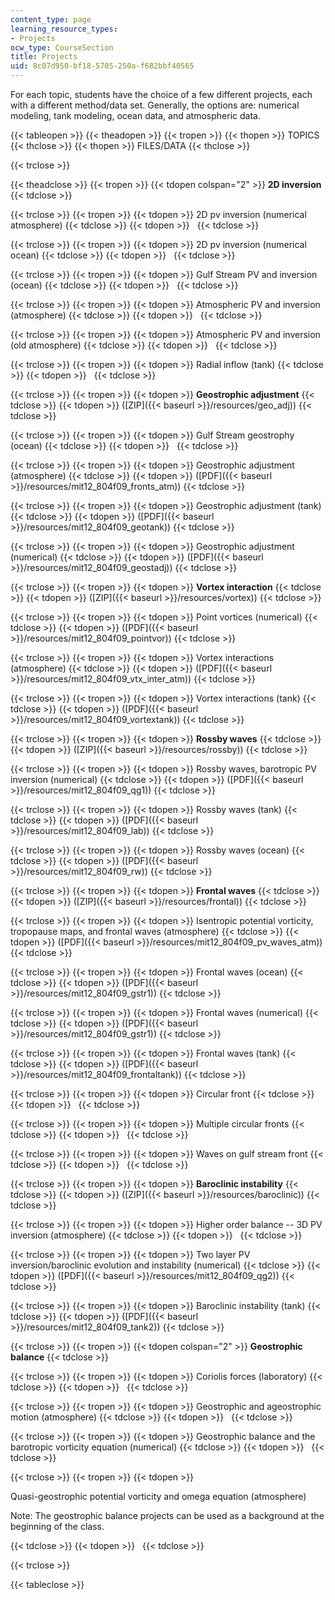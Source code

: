 ```yaml
---
content_type: page
learning_resource_types:
- Projects
ocw_type: CourseSection
title: Projects
uid: 8c07d950-bf18-5705-250a-f682bbf40565
---
```


For each topic, students have the choice of a few different projects, each with a different method/data set. Generally, the options are: numerical modeling, tank modeling, ocean data, and atmospheric data.

{{< tableopen >}}
{{< theadopen >}}
{{< tropen >}}
{{< thopen >}}
TOPICS
{{< thclose >}}
{{< thopen >}}
FILES/DATA
{{< thclose >}}

{{< trclose >}}

{{< theadclose >}}
{{< tropen >}}
{{< tdopen colspan="2" >}}
**2D inversion**
{{< tdclose >}}

{{< trclose >}}
{{< tropen >}}
{{< tdopen >}}
2D pv inversion (numerical atmosphere)
{{< tdclose >}}
{{< tdopen >}}
 
{{< tdclose >}}

{{< trclose >}}
{{< tropen >}}
{{< tdopen >}}
2D pv inversion (numerical ocean)
{{< tdclose >}}
{{< tdopen >}}
 
{{< tdclose >}}

{{< trclose >}}
{{< tropen >}}
{{< tdopen >}}
Gulf Stream PV and inversion (ocean)
{{< tdclose >}}
{{< tdopen >}}
 
{{< tdclose >}}

{{< trclose >}}
{{< tropen >}}
{{< tdopen >}}
Atmospheric PV and inversion (atmosphere)
{{< tdclose >}}
{{< tdopen >}}
 
{{< tdclose >}}

{{< trclose >}}
{{< tropen >}}
{{< tdopen >}}
Atmospheric PV and inversion (old atmosphere)
{{< tdclose >}}
{{< tdopen >}}
 
{{< tdclose >}}

{{< trclose >}}
{{< tropen >}}
{{< tdopen >}}
Radial inflow (tank)
{{< tdclose >}}
{{< tdopen >}}
 
{{< tdclose >}}

{{< trclose >}}
{{< tropen >}}
{{< tdopen >}}
**Geostrophic adjustment**
{{< tdclose >}}
{{< tdopen >}}
([ZIP]({{< baseurl >}}/resources/geo_adj))
{{< tdclose >}}

{{< trclose >}}
{{< tropen >}}
{{< tdopen >}}
Gulf Stream geostrophy (ocean)
{{< tdclose >}}
{{< tdopen >}}
 
{{< tdclose >}}

{{< trclose >}}
{{< tropen >}}
{{< tdopen >}}
Geostrophic adjustment (atmosphere)
{{< tdclose >}}
{{< tdopen >}}
([PDF]({{< baseurl >}}/resources/mit12_804f09_fronts_atm))
{{< tdclose >}}

{{< trclose >}}
{{< tropen >}}
{{< tdopen >}}
Geostrophic adjustment (tank)
{{< tdclose >}}
{{< tdopen >}}
([PDF]({{< baseurl >}}/resources/mit12_804f09_geotank))
{{< tdclose >}}

{{< trclose >}}
{{< tropen >}}
{{< tdopen >}}
Geostrophic adjustment (numerical)
{{< tdclose >}}
{{< tdopen >}}
([PDF]({{< baseurl >}}/resources/mit12_804f09_geostadj))
{{< tdclose >}}

{{< trclose >}}
{{< tropen >}}
{{< tdopen >}}
**Vortex interaction**
{{< tdclose >}}
{{< tdopen >}}
([ZIP]({{< baseurl >}}/resources/vortex))
{{< tdclose >}}

{{< trclose >}}
{{< tropen >}}
{{< tdopen >}}
Point vortices (numerical)
{{< tdclose >}}
{{< tdopen >}}
([PDF]({{< baseurl >}}/resources/mit12_804f09_pointvor))
{{< tdclose >}}

{{< trclose >}}
{{< tropen >}}
{{< tdopen >}}
Vortex interactions (atmosphere)
{{< tdclose >}}
{{< tdopen >}}
([PDF]({{< baseurl >}}/resources/mit12_804f09_vtx_inter_atm))
{{< tdclose >}}

{{< trclose >}}
{{< tropen >}}
{{< tdopen >}}
Vortex interactions (tank)
{{< tdclose >}}
{{< tdopen >}}
([PDF]({{< baseurl >}}/resources/mit12_804f09_vortextank))
{{< tdclose >}}

{{< trclose >}}
{{< tropen >}}
{{< tdopen >}}
**Rossby waves**
{{< tdclose >}}
{{< tdopen >}}
([ZIP]({{< baseurl >}}/resources/rossby))
{{< tdclose >}}

{{< trclose >}}
{{< tropen >}}
{{< tdopen >}}
Rossby waves, barotropic PV inversion (numerical)
{{< tdclose >}}
{{< tdopen >}}
([PDF]({{< baseurl >}}/resources/mit12_804f09_qg1))
{{< tdclose >}}

{{< trclose >}}
{{< tropen >}}
{{< tdopen >}}
Rossby waves (tank)
{{< tdclose >}}
{{< tdopen >}}
([PDF]({{< baseurl >}}/resources/mit12_804f09_lab))
{{< tdclose >}}

{{< trclose >}}
{{< tropen >}}
{{< tdopen >}}
Rossby waves (ocean)
{{< tdclose >}}
{{< tdopen >}}
([PDF]({{< baseurl >}}/resources/mit12_804f09_rw))
{{< tdclose >}}

{{< trclose >}}
{{< tropen >}}
{{< tdopen >}}
**Frontal waves**
{{< tdclose >}}
{{< tdopen >}}
([ZIP]({{< baseurl >}}/resources/frontal))
{{< tdclose >}}

{{< trclose >}}
{{< tropen >}}
{{< tdopen >}}
Isentropic potential vorticity, tropopause maps, and frontal waves (atmosphere)
{{< tdclose >}}
{{< tdopen >}}
([PDF]({{< baseurl >}}/resources/mit12_804f09_pv_waves_atm))
{{< tdclose >}}

{{< trclose >}}
{{< tropen >}}
{{< tdopen >}}
Frontal waves (ocean)
{{< tdclose >}}
{{< tdopen >}}
([PDF]({{< baseurl >}}/resources/mit12_804f09_gstr1))
{{< tdclose >}}

{{< trclose >}}
{{< tropen >}}
{{< tdopen >}}
Frontal waves (numerical)
{{< tdclose >}}
{{< tdopen >}}
([PDF]({{< baseurl >}}/resources/mit12_804f09_gstr1))
{{< tdclose >}}

{{< trclose >}}
{{< tropen >}}
{{< tdopen >}}
Frontal waves (tank)
{{< tdclose >}}
{{< tdopen >}}
([PDF]({{< baseurl >}}/resources/mit12_804f09_frontaltank))
{{< tdclose >}}

{{< trclose >}}
{{< tropen >}}
{{< tdopen >}}
Circular front
{{< tdclose >}}
{{< tdopen >}}
 
{{< tdclose >}}

{{< trclose >}}
{{< tropen >}}
{{< tdopen >}}
Multiple circular fronts
{{< tdclose >}}
{{< tdopen >}}
 
{{< tdclose >}}

{{< trclose >}}
{{< tropen >}}
{{< tdopen >}}
Waves on gulf stream front
{{< tdclose >}}
{{< tdopen >}}
 
{{< tdclose >}}

{{< trclose >}}
{{< tropen >}}
{{< tdopen >}}
**Baroclinic instability**
{{< tdclose >}}
{{< tdopen >}}
([ZIP]({{< baseurl >}}/resources/baroclinic))
{{< tdclose >}}

{{< trclose >}}
{{< tropen >}}
{{< tdopen >}}
Higher order balance -- 3D PV inversion (atmosphere)
{{< tdclose >}}
{{< tdopen >}}
 
{{< tdclose >}}

{{< trclose >}}
{{< tropen >}}
{{< tdopen >}}
Two layer PV inversion/baroclinic evolution and instability (numerical)
{{< tdclose >}}
{{< tdopen >}}
([PDF]({{< baseurl >}}/resources/mit12_804f09_qg2))
{{< tdclose >}}

{{< trclose >}}
{{< tropen >}}
{{< tdopen >}}
Baroclinic instability (tank)
{{< tdclose >}}
{{< tdopen >}}
([PDF]({{< baseurl >}}/resources/mit12_804f09_tank2))
{{< tdclose >}}

{{< trclose >}}
{{< tropen >}}
{{< tdopen colspan="2" >}}
**Geostrophic balance**
{{< tdclose >}}

{{< trclose >}}
{{< tropen >}}
{{< tdopen >}}
Coriolis forces (laboratory)
{{< tdclose >}}
{{< tdopen >}}
 
{{< tdclose >}}

{{< trclose >}}
{{< tropen >}}
{{< tdopen >}}
Geostrophic and ageostrophic motion (atmosphere)
{{< tdclose >}}
{{< tdopen >}}
 
{{< tdclose >}}

{{< trclose >}}
{{< tropen >}}
{{< tdopen >}}
Geostrophic balance and the barotropic vorticity equation (numerical)
{{< tdclose >}}
{{< tdopen >}}
 
{{< tdclose >}}

{{< trclose >}}
{{< tropen >}}
{{< tdopen >}}


Quasi-geostrophic potential vorticity and omega equation (atmosphere)

Note: The geostrophic balance projects can be used as a background at the beginning of the class.


{{< tdclose >}}
{{< tdopen >}}
 
{{< tdclose >}}

{{< trclose >}}

{{< tableclose >}}